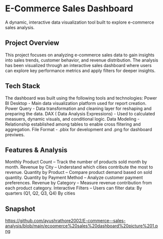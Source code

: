 # E-Commerce Sales Dashboard
A dynamic, interactive data visualization tool built to explore e-commerce sales analysis.

## Project Overview
This project focuses on analyzing e-commerce sales data to gain insights into sales trends, customer behavior, and revenue distribution.
The analysis has been visualized through an interactive sales dashboard where users can explore key performance metrics and apply filters for deeper insights.

## Tech Stack
The dashboard was built using the following tools and technologies:
Power BI Desktop - Main data visualization platform used for report creation.
Power Query - Data transformation and cleaning layer for reshaping and preparing the data.
DAX ( Data Analysis Expressions) - Used to calculated measuers, dynamic visuals, and conditional logic.
Data Modeling - Relationship established among tables to enable cross flitering and aggregation.
File Format - .pbix for development and .png for dashboard previwes.

## Features & Analysis 
Monthly Product Count – Track the number of products sold month by month.
Revenue by City – Understand which cities contribute the most to revenue.
Quantity by Product – Compare product demand based on sold quantity.
Quantity by Payment Method – Analyze customer payment preferences.
Revenue by Category – Measure revenue contribution from each product category.
Interactive Filters – Users can filter data:
By quarters (Q1, Q2, Q3, Q4)
By cities

## Snapshot
https://github.com/ayushrathore2002/E-commerce--sales-analysis/blob/main/ecoomerce%20sales%20dashboard%20picture%201.png
